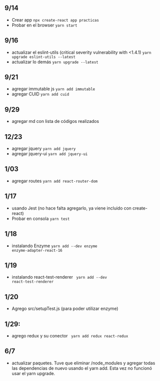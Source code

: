 ## 9/14
 - Crear app <code>npx create-react app practicas</code>
 - Probar en el browser <code>yarn start</code>
## 9/16
- actualizar el eslint-utils (critical severity vulnerability with <1.4.1) <code>yarn upgrade eslint-utils --latest</code>
- actualizar lo demás <code>yarn upgrade --latest </code>
## 9/21
- agregar immutable js <code>yarn add immutable </code>
- agregar CUID <code>yarn add cuid </code>

## 9/29
- agregar md con lista de códigos realizados

## 12/23
- agregar jquery <code>yarn add jquery </code>
- agregar jquery-ui <code>yarn add jquery-ui </code>

## 1/03
- agregar routes <code>yarn add react-router-dom </code>

## 1/17
- usando Jest (no hace falta agregarlo, ya viene incluido con create-react)
 - Probar en consola <code>yarn test</code>

## 1/18
- instalando Enzyme <code>yarn add --dev enzyme enzyme-adapter-react-16 </code>

## 1/19
- instalando react-test-renderer <code> yarn add --dev react-test-renderer </code>
## 1/20
- Agrego src/setupTest.js (para poder utilizar enzyme)

## 1/29:
- agrego redux y su conector <code> yarn add redux react-redux </code>
## 6/7
- actualizar paquetes. Tuve que eliminar /node_modules y agregar todas las dependencias de nuevo usando el yarn add. Esta vez no funcionó usar el yarn upgrade.